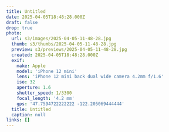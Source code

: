 ```yaml
---
title: Untitled
date: 2025-04-05T18:48:28.000Z
draft: false
drop: true
photo:
  url: s3/images/2025-04-05-11-48-28.jpg
  thumb: s3/thumbs/2025-04-05-11-48-28.jpg
  preview: s3/previews/2025-04-05-11-48-28.jpg
  created: 2025-04-05T18:48:28.000Z
  exif:
    make: Apple
    model: 'iPhone 12 mini'
    lens: 'iPhone 12 mini back dual wide camera 4.2mm f/1.6'
    iso: 32
    aperture: 1.6
    shutter_speed: 1/3300
    focal_length: '4.2 mm'
    gps: '47.7594722222222 -122.205069444444'
  title: Untitled
  caption: null
links: []
---
```


